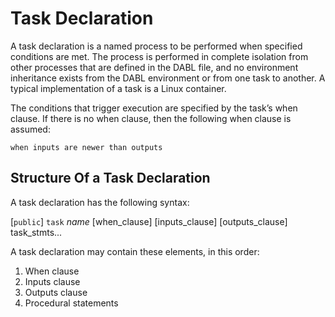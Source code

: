# Task Declaration
A task declaration is a named process to be performed when specified conditions
are met. The process is performed in complete isolation from other processes
that are defined in the DABL file, and no environment inheritance exists from
the DABL environment or from one task to another. A typical implementation of
a task is a Linux container.

The conditions that trigger execution are specified by the task’s when clause.
If there is no when clause, then the following when clause is assumed:
```
when inputs are newer than outputs
```
## Structure Of a Task Declaration

A task declaration has the following syntax:

[`public`] `task` *name*
[when_clause]
[inputs_clause]
[outputs_clause]
task_stmts...

A task declaration may contain these elements, in this order:

1. When clause
2. Inputs clause
3. Outputs clause
4. Procedural statements

